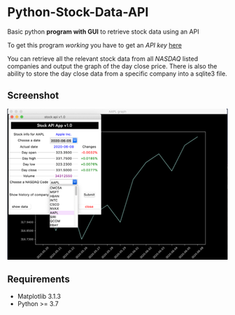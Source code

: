# Python-Stock-Data-API
Basic python **program with GUI** to retrieve stock data using an API


To get this program *working* you have to get an *API key* <a href="https://www.alphavantage.co/support/#api-key">here</a>

You can retrieve all the relevant stock data from all *NASDAQ* listed companies and output the graph of the day close price. There is also the ability to store the day close data from a specific company into a sqlite3 file. 


## Screenshot

![Figure 1: Screenshot](https://github.com/anilyelin/Python-Stock-Data-API/blob/master/screenshot.png "Figure 1: Program Interface")


## Requirements
- Matplotlib 3.1.3
- Python >= 3.7
